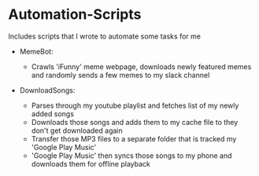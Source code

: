 # Automation-Scripts
Includes scripts that I wrote to automate some tasks for me

- MemeBot:
  - Crawls 'iFunny' meme webpage, downloads newly featured memes
  and randomly sends a few memes to my slack channel
  
- DownloadSongs:
  - Parses through my youtube playlist and fetches list of my newly added songs 
  - Downloads those songs and adds them to my cache file to they don't get downloaded again
  - Transfer those MP3 files to a separate folder that is tracked my 'Google Play Music'
  - 'Google Play Music' then syncs those songs to my phone and downloads them for offline playback
  
